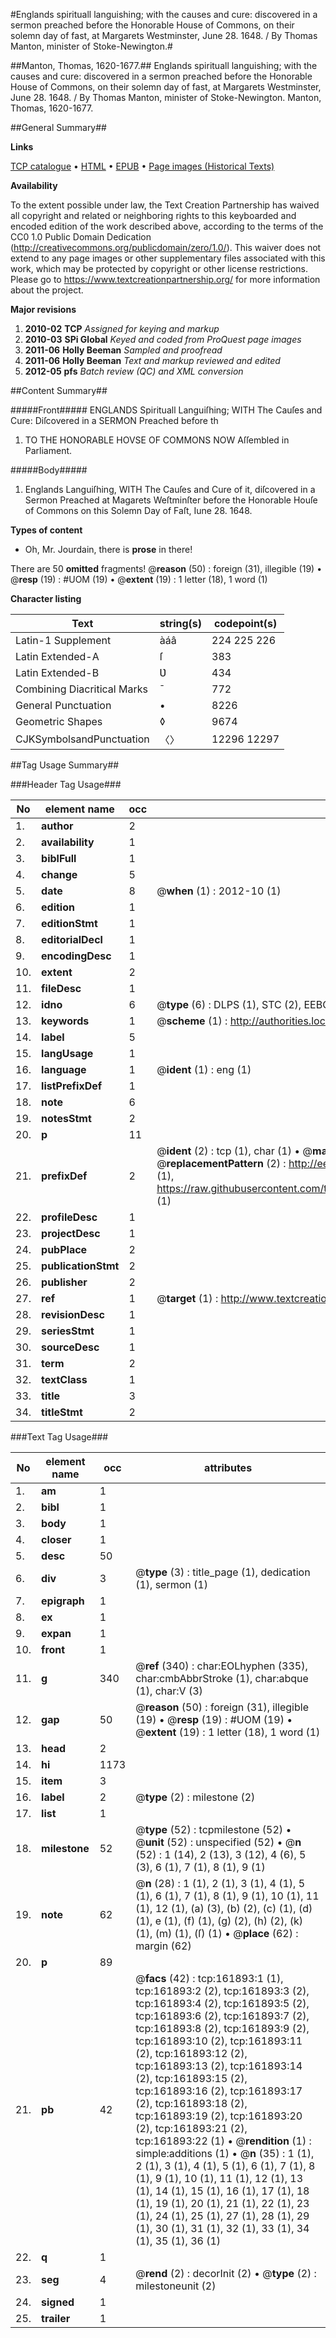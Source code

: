 #Englands spirituall languishing; with the causes and cure: discovered in a sermon preached before the Honorable House of Commons, on their solemn day of fast, at Margarets Westminster, June 28. 1648. / By Thomas Manton, minister of Stoke-Newington.#

##Manton, Thomas, 1620-1677.##
Englands spirituall languishing; with the causes and cure: discovered in a sermon preached before the Honorable House of Commons, on their solemn day of fast, at Margarets Westminster, June 28. 1648. / By Thomas Manton, minister of Stoke-Newington.
Manton, Thomas, 1620-1677.

##General Summary##

**Links**

[TCP catalogue](http://www.ota.ox.ac.uk/tcp/)  • 
[HTML](http://tei.it.ox.ac.uk/tcp/Texts-HTML/free/A89/A89499.html)  • 
[EPUB](http://tei.it.ox.ac.uk/tcp/Texts-EPUB/free/A89/A89499.epub) • 
[Page images (Historical Texts)](https://historicaltexts.jisc.ac.uk/eebo-99863872e)

**Availability**

To the extent possible under law, the Text Creation Partnership has waived all copyright and related or neighboring rights to this keyboarded and encoded edition of the work described above, according to the terms of the CC0 1.0 Public Domain Dedication (http://creativecommons.org/publicdomain/zero/1.0/). This waiver does not extend to any page images or other supplementary files associated with this work, which may be protected by copyright or other license restrictions. Please go to https://www.textcreationpartnership.org/ for more information about the project.

**Major revisions**

1. __2010-02__ __TCP__ *Assigned for keying and markup*
1. __2010-03__ __SPi Global__ *Keyed and coded from ProQuest page images*
1. __2011-06__ __Holly Beeman__ *Sampled and proofread*
1. __2011-06__ __Holly Beeman__ *Text and markup reviewed and edited*
1. __2012-05__ __pfs__ *Batch review (QC) and XML conversion*

##Content Summary##

#####Front#####
ENGLANDS Spirituall Languiſhing; WITH The Cauſes and Cure: Diſcovered in a SERMON Preached before th
1. TO THE HONORABLE HOVSE OF COMMONS NOW Aſſembled in Parliament.

#####Body#####

1. Englands Languiſhing, WITH The Cauſes and Cure of it, diſcovered in a Sermon Preached at Magarets Weſtminſter before the Honorable Houſe of Commons on this Solemn Day of Faſt, Iune 28. 1648.

**Types of content**

  * Oh, Mr. Jourdain, there is **prose** in there!

There are 50 **omitted** fragments! 
 @__reason__ (50) : foreign (31), illegible (19)  •  @__resp__ (19) : #UOM (19)  •  @__extent__ (19) : 1 letter (18), 1 word (1)

**Character listing**


|Text|string(s)|codepoint(s)|
|---|---|---|
|Latin-1 Supplement|àáâ|224 225 226|
|Latin Extended-A|ſ|383|
|Latin Extended-B|Ʋ|434|
|Combining             Diacritical Marks|̄|772|
|General Punctuation|•|8226|
|Geometric Shapes|◊|9674|
|CJKSymbolsandPunctuation|〈〉|12296 12297|

##Tag Usage Summary##

###Header Tag Usage###

|No|element name|occ|attributes|
|---|---|---|---|
|1.|__author__|2||
|2.|__availability__|1||
|3.|__biblFull__|1||
|4.|__change__|5||
|5.|__date__|8| @__when__ (1) : 2012-10 (1)|
|6.|__edition__|1||
|7.|__editionStmt__|1||
|8.|__editorialDecl__|1||
|9.|__encodingDesc__|1||
|10.|__extent__|2||
|11.|__fileDesc__|1||
|12.|__idno__|6| @__type__ (6) : DLPS (1), STC (2), EEBO-CITATION (1), PROQUEST (1), VID (1)|
|13.|__keywords__|1| @__scheme__ (1) : http://authorities.loc.gov/ (1)|
|14.|__label__|5||
|15.|__langUsage__|1||
|16.|__language__|1| @__ident__ (1) : eng (1)|
|17.|__listPrefixDef__|1||
|18.|__note__|6||
|19.|__notesStmt__|2||
|20.|__p__|11||
|21.|__prefixDef__|2| @__ident__ (2) : tcp (1), char (1)  •  @__matchPattern__ (2) : ([0-9\-]+):([0-9IVX]+) (1), (.+) (1)  •  @__replacementPattern__ (2) : http://eebo.chadwyck.com/downloadtiff?vid=$1&page=$2 (1), https://raw.githubusercontent.com/textcreationpartnership/Texts/master/tcpchars.xml#$1 (1)|
|22.|__profileDesc__|1||
|23.|__projectDesc__|1||
|24.|__pubPlace__|2||
|25.|__publicationStmt__|2||
|26.|__publisher__|2||
|27.|__ref__|1| @__target__ (1) : http://www.textcreationpartnership.org/docs/. (1)|
|28.|__revisionDesc__|1||
|29.|__seriesStmt__|1||
|30.|__sourceDesc__|1||
|31.|__term__|2||
|32.|__textClass__|1||
|33.|__title__|3||
|34.|__titleStmt__|2||


###Text Tag Usage###

|No|element name|occ|attributes|
|---|---|---|---|
|1.|__am__|1||
|2.|__bibl__|1||
|3.|__body__|1||
|4.|__closer__|1||
|5.|__desc__|50||
|6.|__div__|3| @__type__ (3) : title_page (1), dedication (1), sermon (1)|
|7.|__epigraph__|1||
|8.|__ex__|1||
|9.|__expan__|1||
|10.|__front__|1||
|11.|__g__|340| @__ref__ (340) : char:EOLhyphen (335), char:cmbAbbrStroke (1), char:abque (1), char:V (3)|
|12.|__gap__|50| @__reason__ (50) : foreign (31), illegible (19)  •  @__resp__ (19) : #UOM (19)  •  @__extent__ (19) : 1 letter (18), 1 word (1)|
|13.|__head__|2||
|14.|__hi__|1173||
|15.|__item__|3||
|16.|__label__|2| @__type__ (2) : milestone (2)|
|17.|__list__|1||
|18.|__milestone__|52| @__type__ (52) : tcpmilestone (52)  •  @__unit__ (52) : unspecified (52)  •  @__n__ (52) : 1 (14), 2 (13), 3 (12), 4 (6), 5 (3), 6 (1), 7 (1), 8 (1), 9 (1)|
|19.|__note__|62| @__n__ (28) : 1 (1), 2 (1), 3 (1), 4 (1), 5 (1), 6 (1), 7 (1), 8 (1), 9 (1), 10 (1), 11 (1), 12 (1), (a) (3), (b) (2), (c) (1), (d) (1), e (1), (f) (1), (g) (2), (h) (2), (k) (1), (m) (1), (ſ) (1)  •  @__place__ (62) : margin (62)|
|20.|__p__|89||
|21.|__pb__|42| @__facs__ (42) : tcp:161893:1 (1), tcp:161893:2 (2), tcp:161893:3 (2), tcp:161893:4 (2), tcp:161893:5 (2), tcp:161893:6 (2), tcp:161893:7 (2), tcp:161893:8 (2), tcp:161893:9 (2), tcp:161893:10 (2), tcp:161893:11 (2), tcp:161893:12 (2), tcp:161893:13 (2), tcp:161893:14 (2), tcp:161893:15 (2), tcp:161893:16 (2), tcp:161893:17 (2), tcp:161893:18 (2), tcp:161893:19 (2), tcp:161893:20 (2), tcp:161893:21 (2), tcp:161893:22 (1)  •  @__rendition__ (1) : simple:additions (1)  •  @__n__ (35) : 1 (1), 2 (1), 3 (1), 4 (1), 5 (1), 6 (1), 7 (1), 8 (1), 9 (1), 10 (1), 11 (1), 12 (1), 13 (1), 14 (1), 15 (1), 16 (1), 17 (1), 18 (1), 19 (1), 20 (1), 21 (1), 22 (1), 23 (1), 24 (1), 25 (1), 27 (1), 28 (1), 29 (1), 30 (1), 31 (1), 32 (1), 33 (1), 34 (1), 35 (1), 36 (1)|
|22.|__q__|1||
|23.|__seg__|4| @__rend__ (2) : decorInit (2)  •  @__type__ (2) : milestoneunit (2)|
|24.|__signed__|1||
|25.|__trailer__|1||
